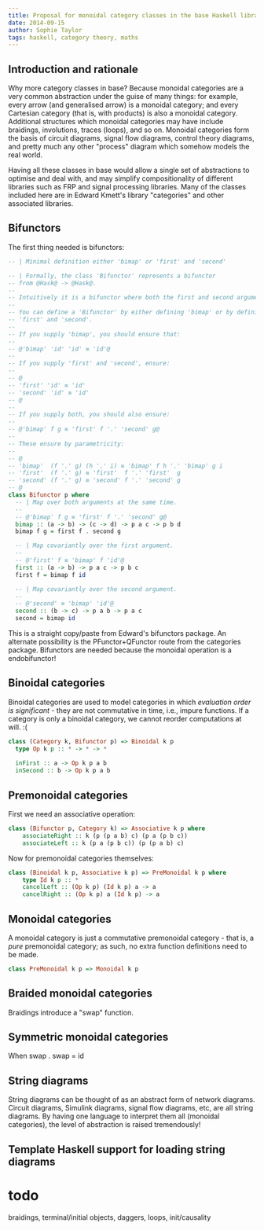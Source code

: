 ```yaml
---
title: Proposal for monoidal category classes in the base Haskell library
date: 2014-09-15
author: Sophie Taylor
tags: haskell, category theory, maths
---
```


Introduction and rationale
------------
Why more category classes in base? Because monoidal categories are a very common abstraction under the guise of many things: for example, every arrow (and generalised arrow) is a monoidal category; and every Cartesian category (that is, with products) is also a monoidal category. Additional structures which monoidal categories may have include braidings, involutions, traces (loops), and so on. Monoidal categories form the basis of circuit diagrams, signal flow diagrams, control theory diagrams, and pretty much any other "process" diagram which somehow models the real world. 

Having all these classes in base would allow a single set of abstractions to optimise and deal with, and may simplify compositionality of different libraries such as FRP and signal processing libraries. Many of the classes included here are in Edward Kmett's library "categories" and other associated libraries.

Bifunctors
----------
The first thing needed is bifunctors:

```haskell
-- | Minimal definition either 'bimap' or 'first' and 'second'

-- | Formally, the class 'Bifunctor' represents a bifunctor
-- from @Hask@ -> @Hask@.
--
-- Intuitively it is a bifunctor where both the first and second arguments are covariant.
--
-- You can define a 'Bifunctor' by either defining 'bimap' or by defining both
-- 'first' and 'second'.
--
-- If you supply 'bimap', you should ensure that:
--
-- @'bimap' 'id' 'id' ≡ 'id'@
--
-- If you supply 'first' and 'second', ensure:
--
-- @
-- 'first' 'id' ≡ 'id'
-- 'second' 'id' ≡ 'id'
-- @
--
-- If you supply both, you should also ensure:
--
-- @'bimap' f g ≡ 'first' f '.' 'second' g@
--
-- These ensure by parametricity:
--
-- @
-- 'bimap'  (f '.' g) (h '.' i) ≡ 'bimap' f h '.' 'bimap' g i
-- 'first'  (f '.' g) ≡ 'first'  f '.' 'first'  g
-- 'second' (f '.' g) ≡ 'second' f '.' 'second' g
-- @
class Bifunctor p where
  -- | Map over both arguments at the same time.
  --
  -- @'bimap' f g ≡ 'first' f '.' 'second' g@
  bimap :: (a -> b) -> (c -> d) -> p a c -> p b d
  bimap f g = first f . second g

  -- | Map covariantly over the first argument.
  --
  -- @'first' f ≡ 'bimap' f 'id'@
  first :: (a -> b) -> p a c -> p b c
  first f = bimap f id

  -- | Map covariantly over the second argument.
  --
  -- @'second' ≡ 'bimap' 'id'@
  second :: (b -> c) -> p a b -> p a c
  second = bimap id
```
  
  This is a straight copy/paste from Edward's bifunctors package. An alternate possibility is the PFunctor+QFunctor route from the categories package. Bifunctors are needed because the monoidal operation is a endobifunctor!
  
Binoidal categories
-------------------
Binoidal categories are used to model categories in which *evaluation order is significant* - they are not commutative in time, i.e., impure functions. If a category is only a binoidal category, we cannot reorder computations at will. :(

```haskell
class (Category k, Bifunctor p) => Binoidal k p
  type Op k p :: * -> * -> *
  
  inFirst :: a -> Op k p a b
  inSecond :: b -> Op k p a b
```

Premonoidal categories
----------------------
First we need an associative operation:
```haskell
class (Bifunctor p, Category k) => Associative k p where
    associateRight :: k (p (p a b) c) (p a (p b c))
    associateLeft :: k (p a (p b c)) (p (p a b) c)
```
Now for premonoidal categories themselves:

```haskell
class (Binoidal k p, Associative k p) => PreMonoidal k p where
    type Id k p :: *
    cancelLeft :: (Op k p) (Id k p) a -> a
    cancelRight :: (Op k p) a (Id k p) -> a
```

Monoidal categories
-------------------
A monoidal category is just a commutative premonoidal category - that is, a *pure* premonoidal category; as such, no extra function definitions need to be made.
```haskell
class PreMonoidal k p => Monoidal k p
```

Braided monoidal categories
---------------------------
Braidings introduce a "swap" function.

Symmetric monoidal categories
-----------------------------
When swap . swap = id

String diagrams
---------------
String diagrams can be thought of as an abstract form of network diagrams. Circuit diagrams, Simulink diagrams, signal flow diagrams, etc, are all string diagrams. By having one language to interpret them all (monoidal categories), the level of abstraction is raised tremendously!

Template Haskell support for loading string diagrams
----------------------------------------------------

todo
====
braidings, terminal/initial objects, daggers, loops, init/causality
